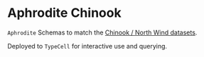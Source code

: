 # Aphrodite Chinook

`Aphrodite` Schemas to match the [Chinook / North Wind datasets](https://github.com/lerocha/chinook-database).

Deployed to `TypeCell` for interactive use and querying.
